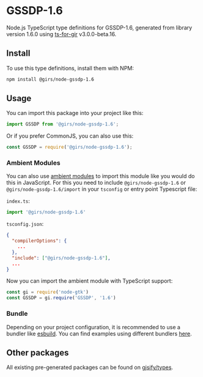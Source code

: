 
# GSSDP-1.6

Node.js TypeScript type definitions for GSSDP-1.6, generated from library version 1.6.0 using [ts-for-gir](https://github.com/gjsify/ts-for-gir) v3.0.0-beta.16.


## Install

To use this type definitions, install them with NPM:
```bash
npm install @girs/node-gssdp-1.6
```

## Usage

You can import this package into your project like this:
```ts
import GSSDP from '@girs/node-gssdp-1.6';
```

Or if you prefer CommonJS, you can also use this:
```ts
const GSSDP = require('@girs/node-gssdp-1.6');
```

### Ambient Modules

You can also use [ambient modules](https://github.com/gjsify/ts-for-gir/tree/main/packages/cli#ambient-modules) to import this module like you would do this in JavaScript.
For this you need to include `@girs/node-gssdp-1.6` or `@girs/node-gssdp-1.6/import` in your `tsconfig` or entry point Typescript file:

`index.ts`:
```ts
import '@girs/node-gssdp-1.6'
```

`tsconfig.json`:
```json
{
  "compilerOptions": {
    ...
  },
  "include": ["@girs/node-gssdp-1.6"],
  ...
}
```

Now you can import the ambient module with TypeScript support: 

```ts
const gi = require('node-gtk')
const GSSDP = gi.require('GSSDP', '1.6')
```


### Bundle

Depending on your project configuration, it is recommended to use a bundler like [esbuild](https://esbuild.github.io/). You can find examples using different bundlers [here](https://github.com/gjsify/ts-for-gir/tree/main/examples).

## Other packages

All existing pre-generated packages can be found on [gjsify/types](https://github.com/gjsify/types).

